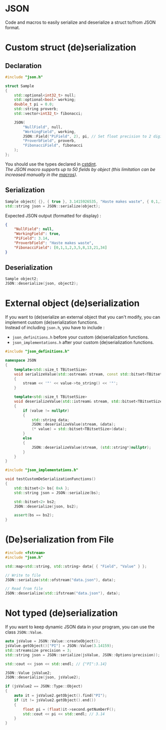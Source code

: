 JSON
====

Code and macros to easily serialize and deserialize a struct to/from JSON format.

# Custom struct (de)serialization

## Declaration

```cpp
#include "json.h"

struct Sample
{
	std::optional<int32_t> null;
	std::optional<bool> working;
	double_t pi = 0.0;
	std::string proverb;
	std::vector<int32_t> fibonacci;

	JSON(
		"NullField", null,
		"WorkingField", working,
		JSON::Field("PiField", 2), pi, // Set float precision to 2 digits
		"ProverbField", proverb,
		"FibonacciField", fibonacci
	);
};
```
You should use the types declared in [cstdint](https://en.cppreference.com/w/cpp/header/cstdint).  
*The JSON macro supports up to 50 fields by object (this limitation can be increased manually in the [macros](https://github.com/antlafarge/cpp-tools/blob/main/JSON/src/json_definitions.h#L26)).*

## Serialization

```cpp
Sample object{ {}, { true }, 3.1415926535, "Haste makes waste", { 0,1,1,2,3,5,8,13,21,34 } };
std::string json = JSON::serialize(object);
```

Expected JSON output (formatted for display) :
```json
{
	"NullField": null,
	"WorkingField": true,
	"PiField": 3.14,
	"ProverbField": "Haste makes waste",
	"FibonacciField": [0,1,1,2,3,5,8,13,21,34]
}
```

## Deserialization

```cpp
Sample object2;
JSON::deserialize(json, object2);
```

# External object (de)serialization

If you want to (de)serialize an external object that you can't modify, you can implement custom (de)serialization functions.  
Instead of including `json.h`, you have to include :
- `json_definitions.h` before your custom (de)serialization functions.
- `json_implementations.h` after your custom (de)serialization functions.

```cpp
#include "json_definitions.h"

namespace JSON
{
	template<std::size_t TBitsetSize>
	void serializeValue(std::ostream& stream, const std::bitset<TBitsetSize>* value, const Field* field = nullptr)
	{
		stream << '"' << value->to_string() << '"';
	}

	template<std::size_t TBitsetSize>
	void deserializeValue(std::istream& stream, std::bitset<TBitsetSize>* value)
	{
		if (value != nullptr)
		{
			std::string data;
			JSON::deserializeValue(stream, &data);
			(* value) = std::bitset<TBitsetSize>(data);
		}
		else
		{
			JSON::deserializeValue(stream, (std::string*)nullptr);
		}
	}
}

#include "json_implementations.h"

void testCustomDeSerializationFunctions()
{
	std::bitset<2> bs{ 0xA };
	std::string json = JSON::serialize(bs);

	std::bitset<2> bs2;
	JSON::deserialize(json, bs2);

	assert(bs == bs2);
}
```

# (De)serialization from File

```cpp
#include <fstream>
#include "json.h"

std::map<std::string, std::string> data{ { "Field", "Value" } };

// Write to file
JSON::serialize(std::ofstream("data.json"), data);

// Read from file
JSON::deserialize(std::ifstream("data.json"), data);
```

# Not typed (de)serialization

If you want to keep dynamic JSON data in your program, you can use the class `JSON::Value`.

```cpp
auto jsValue = JSON::Value::createObject();
jsValue.getObject()["PI"] = JSON::Value(3.14159);
std::streamsize precision = 3;
std::string json = JSON::serialize(jsValue, JSON::Options(precision));

std::cout << json << std::endl; // {"PI":3.14}

JSON::Value jsValue2;
JSON::deserialize(json, jsValue2);

if (jsValue2 == JSON::Type::Object)
{
	auto it = jsValue2.getObject().find("PI");
	if (it != jsValue2.getObject().end())
	{
		float pi = (float)it->second.getNumberF();
		std::cout << pi << std::endl; // 3.14
	}
}
```

